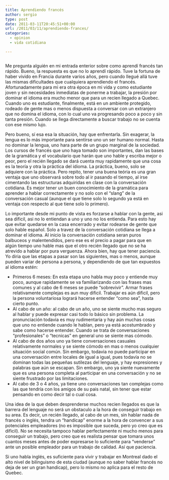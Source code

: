 ```yaml
---
title: Aprendiendo francés
author: sergio
type: post
date: 2011-03-11T20:45:51+00:00
url: /2011/03/11/aprendiendo-frances/
categories:
  - opinion
  - vida cotidiana

---
```

[<img class="aligncenter size-full wp-image-178" src="http://i1.wp.com/quebechispano.network.crazyrobot.net/files/2011/03/body_language.jpg?fit=347%2C346" alt="" data-recalc-dims="1" />][1]

Me pregunta alguién en mi entrada enterior sobre como aprendí francés tan rápido. Bueno, la respuesta es que no lo aprendí rápido. Tuve la fortuna de haber vivido en Francia durante varios años, pero cuando llegué allá tuve las mismas dificultades que cualquiera aprendiendo el francés. Afortunadamente para mi era otra época en mi vida y como estudiante joven y sin necesidades inmediatas de ponerme a trabajar, la presión por dominar el idioma era mucho menor que para un recien llegado a Quebec. Cuando uno es estudiante, finalmente, está en un ambiente protegido, rodeado de gente mas o menos dispuesta a conversar con un extranjero que no domina el idioma, con lo cual uno va progresando poco a poco y sin tanta presión. Cuando se llega directamente a buscar trabajo no se cuenta con ese mismo lujo.

Pero bueno, sí esa esa la situación, hay que enfrentarla. Sin exagerar, la lengua es lo más importante para sentirse uno un ser humano normal. Hasta no dominar la lengua, uno hara parte de un grupo marginal de la sociedad. Los cursos de francés que uno haya tomado son importantes, dan las bases de la gramática y el vocabulario que harán que uno hable y escriba mejor o peor, pero el recién llegado se dará cuenta muy rapidamente que una cosa es la teoría y otra la práctica del idioma. La práctica, bueno, solo se adquiere con la práctica. Pero repito, tener una buena teória es una gran ventaja que uno observará sobre todo al ir pasando el tiempo, al irse cimentando las estructuras adquiridas en clase con la conversación cotidiana. Es mejor tener un buen conocimiento de la gramática para aprender a hablar correctamente y no solo con el &#8220;slang&#8221; de la conversación casual (aunque el que tiene solo lo segundo ya está en ventaja con respecto al que tiene solo lo primero).

Lo importante desde mi punto de vista es forzarse a hablar con la gente, asi sea dificil, asi no lo entiendan a uno y uno no los entienda. Para esto hay que evitar quedarse en la casa encerrado y evitar rodearse de gente que solo hable español. Solo a travez de la conversación cotidiana se llega a dominar el idioma. Al inicio la conversación cotidiana seran puros balbuceos y malentendidos, pero ese es el precio a pagar para que en algún tiempo uno hable mas que el otro recién llegado que no se ha atrevido a hablar por pura verguenza. Ahora bien, hay que tener paciencia. Yo diria que las etapas a pasar son las siguientes, mas o menos, aunque pueden variar de persona a persona, y dependiendo de que tan expuestos al idioma estén:

  * Primeros 6 meses: En esta etapa uno habla muy poco y entiende muy poco, aunque rapidamente se va familiarizando con las frases mas comunes y al cabo de 6 meses se puede &#8220;sobrevivir&#8221;. Armar frases relativamente complejas es aun muy dificil. Trabajar es aún dificil, pero la persona voluntariosa logrará hacerse entender &#8220;como sea&#8221;, hasta cierto punto.
  * Al cabo de un año: al cabo de un año, uno se siente mucho mas seguro al hablar y puede expresar casi todo lo básico sin problema. La pronunciación todavia es muy rudimentaria y hay aún muchas cosas que uno no entiende cuando le hablan, pero ya está acostumbrado y sabe como hacerse entender. Cuando se trata de conversaciones &#8220;profesionales&#8221; o &#8220;tecnicas&#8221; en general uno se siente mas cómodo.
  * Al cabo de dos años uno ya tiene conversaciones casuales relativamente normales y se siente cómodo en mas o menos cualquier situación social común. Sin embargo, todavia no puede participar en una conversación entre locales de igual a igual, pues todavía no se dominan todas las pequeñas sutilezas del lenguaje, y hay expresiones y palabras que aún se escapan. Sin embargo, uno ya siente nuevamente que es una persona completa al participar en una conversación y no se siente frustrado por las limitaciones.
  * Al cabo de 3 o 4 años, ya tiene uno conversaciones tan complejas como las que tendría con los amigos de su pais natal, sin tener que estar pensando en como decir tal o cual cosa.

Una idea de la que deben desprenderse muchos recien llegados es que la barrera del lenguaje no será un obstaculo a la hora de conseguir trabajo en su area. Es decir, un recién llegado, al cabo de un mes, sin hablar nada de francés o inglés, tendra un &#8220;handicap&#8221; enorme a la hora de convencer a sus potenciales empleadores (no es imposible que suceda, pero yo creo que es dificil). No se necesita tampoco hablar perfectamente ni mucho menos para conseguir un trabajo, pero creo que es realista pensar que tomara unos cuantos meses antes de poder expresarse lo suficiente para &#8220;venderse&#8221; ante un posible empleador para un trabajo de calidad. Así que paciencia.

Si uno habla inglés, es suficiente para vivir y trabajar en Montreal dado el alto nivel de bilinguismo de esta ciudad (aunque no saber hablar francés no deja de ser un gran handicap), pero lo mismo no aplica para el resto de Quebec.

 [1]: http://i1.wp.com/quebechispano.network.crazyrobot.net/files/2011/03/body_language.jpg
